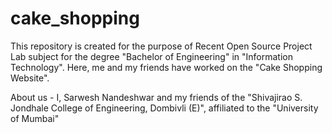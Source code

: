 # cake_shopping
This repository is created for the purpose of Recent Open Source Project Lab subject for the degree "Bachelor of Engineering" in "Information Technology". Here, me and my friends have worked on the "Cake Shopping Website".

About us - I, Sarwesh Nandeshwar and my friends of the "Shivajirao S. Jondhale College of Engineering, Dombivli (E)", affiliated to the "University of Mumbai"
